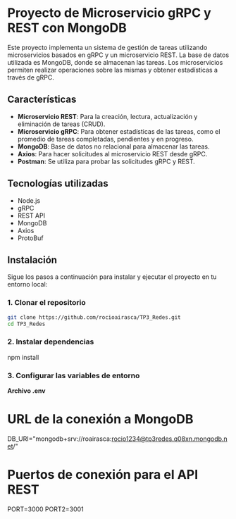 # Proyecto de Microservicio gRPC y REST con MongoDB

Este proyecto implementa un sistema de gestión de tareas utilizando microservicios basados en gRPC y un microservicio REST. La base de datos utilizada es MongoDB, donde se almacenan las tareas. Los microservicios permiten realizar operaciones sobre las mismas y obtener estadísticas a través de gRPC.

## Características

- **Microservicio REST**: Para la creación, lectura, actualización y eliminación de tareas (CRUD).
- **Microservicio gRPC**: Para obtener estadísticas de las tareas, como el promedio de tareas completadas, pendientes y en progreso.
- **MongoDB**: Base de datos no relacional para almacenar las tareas.
- **Axios**: Para hacer solicitudes al microservicio REST desde gRPC.
- **Postman**: Se utiliza para probar las solicitudes gRPC y REST.

## Tecnologías utilizadas

- Node.js
- gRPC
- REST API
- MongoDB
- Axios
- ProtoBuf

## Instalación

Sigue los pasos a continuación para instalar y ejecutar el proyecto en tu entorno local:

### 1. Clonar el repositorio

```bash
git clone https://github.com/rocioairasca/TP3_Redes.git
cd TP3_Redes
```

### 2. Instalar dependencias

npm install

### 3. Configurar las variables de entorno

**Archivo .env**

# URL de la conexión a MongoDB
DB_URI="mongodb+srv://roairasca:rocio1234@tp3redes.q08xn.mongodb.net/"

# Puertos de conexión para el API REST
PORT=3000
PORT2=3001